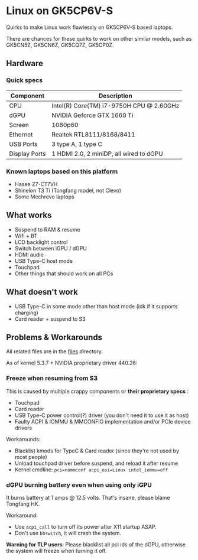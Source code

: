 # Linux on GK5CP6V-S
Quirks to make Linux work flawlessly on GK5CP6V-S based laptops.

There are chances for these quirks to work on other similar models, such as GK5CN5Z, GK5CN6Z, GK5CQ7Z, GK5CP0Z.

## Hardware
### Quick specs
Component | Description
 --- | --- 
CPU	| Intel(R) Core(TM) i7-9750H CPU @ 2.60GHz
dGPU	| NVIDIA Geforce GTX 1660 Ti
Screen	| 1080p60
Ethernet	| Realtek RTL8111/8168/8411
USB Ports	| 3 type A, 1 type C
Display Ports	| 1 HDMI 2.0, 2 miniDP, all wired to dGPU

### Known laptops based on this platform
- Hasee Z7-CT7VH
- Shinelon T3 Ti (Tongfang model, not Clevo)
- Some Mechrevo laptops

## What works
- Suspend to RAM & resume
- Wifi + BT
- LCD backlight control
- Switch between iGPU / dGPU
- HDMI audio
- USB Type-C host mode
- Touchpad
- Other things that should work on all PCs

## What doesn't work
- USB Type-C in some mode other than host mode (idk if it supports charging)
- Card reader + suspend to S3

## Problems & Workarounds
All related files are in the [files](https://github.com/ReimuNotMoe/Linux-on-GK5CP6V-S/tree/master/files) directory.

As of kernel 5.3.7 + NVIDIA proprietary driver 440.26:

### Freeze when resuming from S3
This is caused by multiple crappy components or **their proprietary specs** :
- Touchpad
- Card reader
- USB Type-C power control(?) driver (you don't need it to use it as host)
- Faulty ACPI & IOMMU & MMCONFIG implementation and/or PCIe device drivers

Workarounds:
- Blacklist kmods for TypeC & Card reader (since they're not used by most people)
- Unload touchpad driver before suspend, and reload it after resume
- Kernel cmdline: `pci=nommconf acpi_osi=Linux intel_iommu=off`

### dGPU burning battery even when using only iGPU
It burns battery at 1 amps @ 12.5 volts. That's insane, please blame Tongfang HK.

Workaround:
- Use `acpi_call` to turn off its power after X11 startup ASAP.
- Don't use `bbswitch`, it will crash the system.

**Warning for TLP users**: Please blacklist all pci ids of the dGPU, otherwise the system will freeze when turning it off.
